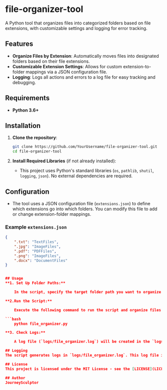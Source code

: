 # file-organizer-tool

A Python tool that organizes files into categorized folders based on file extensions, with customizable settings and logging for error tracking.

## Features
- **Organize Files by Extension**: Automatically moves files into designated folders based on their file extensions.
- **Customizable Extension Settings**: Allows for custom extension-to-folder mappings via a JSON configuration file.
- **Logging**: Logs all actions and errors to a log file for easy tracking and debugging.

## Requirements
- **Python 3.6+**

## Installation
1. **Clone the repository**:

    ```bash
    git clone https://github.com/YourUsername/file-organizer-tool.git
    cd file-organizer-tool
    ```

2. **Install Required Libraries** (if not already installed):
   - This project uses Python's standard libraries (`os`, `pathlib`, `shutil`, `logging`, `json`). No external dependencies are required.

## Configuration
- The tool uses a JSON configuration file (`extensions.json`) to define which extensions go into which folders. You can modify this file to add or change extension-folder mappings.

### Example `extensions.json`
```json
{
    ".txt": "TextFiles",
    ".jpg": "ImageFiles",
    ".pdf": "PDFFiles",
    ".png": "ImageFiles",
    ".docx": "DocumentFiles"
}


## Usage
**1. Set Up Folder Paths:**

    In the script, specify the target folder path you want to organize by replacing 'test_folder' in the organize_files() function call.

**2.Run the Script:**

    Execute the following command to run the script and organize files in the specified folder:

```bash
    python file_organizer.py

**3. Check Logs:**

    A log file (`logs/file_organizer.log`) will be created in the `logs` directory. This file records the actions taken by the script, such as files moved and any errors encountered.

## Logging
The script generates logs in `logs/file_organizer.log`. This log file includes timestamps, file movements, skipped files (unsupported extensions), and errors for easy tracking.

## License
This project is licensed under the MIT License - see the [LICENSE](LICENSE) file for details.

## Author
JourneySculptor 
